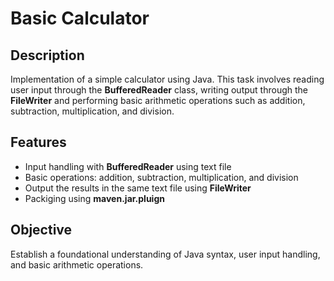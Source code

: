 # Basic Calculator

## Description

Implementation of a simple calculator using Java. This task involves reading user input through the **BufferedReader** class, writing output through the **FileWriter** and performing basic arithmetic operations such as addition, subtraction, multiplication, and division.

## Features

- Input handling with **BufferedReader** using text file
- Basic operations: addition, subtraction, multiplication, and division
- Output the results in the same text file using **FileWriter**
- Packiging using **maven.jar.pluign**

## Objective

Establish a foundational understanding of Java syntax, user input handling, and basic arithmetic operations.